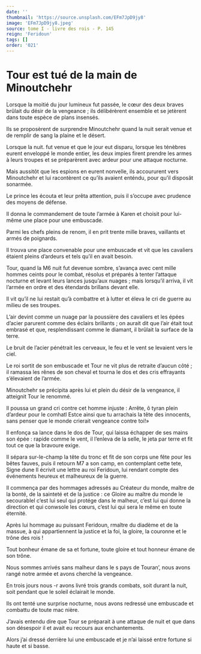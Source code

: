 ```yaml
---
date: ''
thumbnail: 'https://source.unsplash.com/EFm7JpD9jy8'
image: 'EFm7JpD9jy8.jpeg'
source: tome I - livre des rois - P. 145
reign: 'Feridoun'
tags: []
order: '021'
---
```


# Tour est tué de la main de Minoutchehr

Lorsque la moitié du jour lumineux fut passée, le cœur des deux braves brûlait du désir de la vengeance ; ils délibérèrent ensemble et se jetèrent dans toute espèce de plans insensés.

Ils se proposèrent de surprendre Minoutchehr quand la nuit serait venue et de remplir de sang la plaine et le désert.

Lorsque la nuit. fut venue et que le jour eut disparu, lorsque les ténèbres eurent enveloppé le monde entier, les deux impies firent prendre les armes à leurs troupes et se préparèrent avec ardeur pour une attaque nocturne.

Mais aussitôt que les espions en eurent nonvelle, ils accoururent vers Minoutchehr et lui racontèrent ce qu’ils avaient enténdu, pour qu’il disposât sonarmée.

Le prince les écouta et leur prêta attention, puis il s’occupe avec prudence des moyens de défense.

Il donna le commandement de toute l’armée à Karen et choisit pour lui-même une place pour une embuscade.

Parmi les chefs pleins de renom, il en prit trente mille braves, vaillants et armés de poignards.

Il trouva une place convenable pour une embuscade et vit que les cavaliers étaient pleins d’ardeurs et tels qu’il en avait besoin.

Tour, quand la M6 nuit fut devenue sombre, s’avança avec cent mille hommes ceints pour le combat, résolus et préparés à tenter l’attaque nocturne et levant leurs lances jusqu’aux nuages ; mais lorsqu’il arriva, il vit l’armée en ordre et des étendards brillans devant elle.

Il vit qu’il ne lui restait qu’à combattre et à lutter et éleva le cri de guerre au milieu de ses troupes.

L’air devint comme un nuage par la poussière des cavaliers et les épées d’acier parurent comme des éclairs brillants ; on aurait dit que l’air était tout embrasé et que, resplendissant comme le diamant, il brûlait la surface de la terre.

Le bruit de l’acier pénétrait les cerveaux, le feu et le vent se levaient vers le ciel.

Le roi sortit de son embuscade et Tour ne vit plus de retraite d’aucun côté ; il ramassa les rênes de son cheval et tourna le dos et des cris effrayants s’élevaient de l’armée.

Minoutchehr se précipita après lui et plein du désir de la vengeance, il atteignit Tour le renommé.

Il poussa un grand cri contre cet homme injuste : Arrête, ô tyran plein d’ardeur pour le comhatl Estce ainsi que tu arrachais la tête des innocents, sans penser que le monde crierait vengeance contre toi!»

Il enfonça sa lance dans le dos de Tour, qui laissa échapper de ses mains son épée : rapide comme le vent, il l’enleva de la selle, le jeta par terre et fit tout ce que la bravoure exige.

Il sépara sur-le-champ la tête du tronc et fit de son corps une fête pour les bêtes fauves, puis il retourn M7 a son camp, en contemplant cette tete, Signe dune Il écrivit une lettre au roi Feridoun, lui rendant compte des événements heureux et malheureux de la guerre.

Il commença par des hommages adressés au Créateur du monde, maître de la bonté, de la sainteté et de la justice : ce Gloire au maître du monde le secourablel c’est lui seul qui protége dans le malheur, c’est lui qui donne la direction et qui conwsole les cœurs, c’est lui qui sera le même en toute éternité.

Après lui hommage au puissant Feridoun, rmaître du diadème et de la massue, à qui appartiennent la justice et la foi, la gloire, la couronne et le trône des rois !

Tout bonheur émane de sa et fortune, toute gloire et tout honneur émane de son trône.

Nous sommes arrivés sans malheur dans le s pays de Touran’, nous avons rangé notre armée et avons cherché la vengeance.

En trois jours nous
-r avons livré trois grands combats, soit durant la nuit, soit pendant que le soleil éclairait le monde.

Ils ont tenté une surprise nocturne, nous avons redressé une embuscade et combattu de toute mac nière.

J’avais entendu dire que Tour se préparait à une attaque de nuit et que dans son désespoir il et avait eu recours aux enchantements.

Alors j’ai dressé derrière lui une embuscade et je n’ai laissé entre fortune si haute et si basse.
